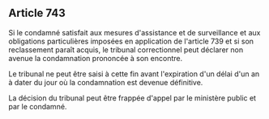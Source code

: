 Article 743
----
Si le condamné satisfait aux mesures d'assistance et de surveillance et aux
obligations particulières imposées en application de l'article 739 et si son
reclassement paraît acquis, le tribunal correctionnel peut déclarer non avenue
la condamnation prononcée à son encontre.

Le tribunal ne peut être saisi à cette fin avant l'expiration d'un délai d'un an
à dater du jour où la condamnation est devenue définitive.

La décision du tribunal peut être frappée d'appel par le ministère public et par
le condamné.
